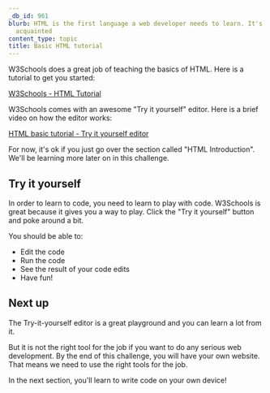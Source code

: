 ```yaml
---
_db_id: 961
blurb: HTML is the first language a web developer needs to learn. It's time to get
  acquainted
content_type: topic
title: Basic HTML tutorial
---
```


W3Schools does a great job of teaching the basics of HTML. Here is a tutorial to get you started:

[W3Schools - HTML Tutorial](https://www.w3schools.com/html/html_intro.asp)

W3Schools comes with an awesome "Try it yourself" editor. Here is a brief video on how the editor works: 

[HTML basic tutorial - Try it yourself editor](https://www.youtube.com/watch?v=f4HVyPZPXKw)

For now, it's ok if you just go over the section called "HTML Introduction". We'll be learning more later on in this challenge.

## Try it yourself

In order to learn to code, you need to learn to play with code. W3Schools is great because it gives you a way to play. Click the "Try it yourself" button and poke around a bit.

You should be able to:
- Edit the code
- Run the code
- See the result of your code edits 
- Have fun!

## Next up

The Try-it-yourself editor is a great playground and you can learn a lot from it. 

But it is not the right tool for the job if you want to do any serious web development. By the end of this challenge, you will have your own website. That means we need to use the right tools for the job.

In the next section, you'll learn to write code on your own device!
